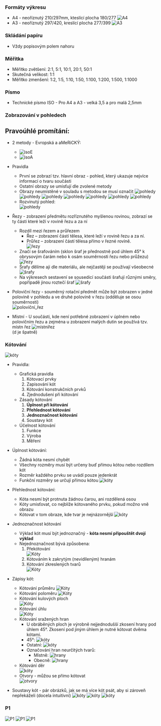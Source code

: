 ### Formáty výkresu
* A4 - neoříznutý 210/297mm, kteslící plocha 180/277 
![A4](img/A4.png)
* A3 - neoříznutý 297/420, kreslící plocha 277/399
![A3](img/A3.png)

### Skládání papíru
- Vždy popisovým polem nahoru

### Měřítka
- Měřítko zvětšení: 2:1, 5:1, 10:1, 20:1, 50:1
- Skutečná velikost: 1:1
- Měřítko zmenšení: 1:2, 1:5, 1:10, 1:50, 1:100, 1:200, 1:500, 1:1000

### Písmo
- Technické písmo ISO - Pro A4 a A3 - velká 3,5 a pro malá 2,5mm

### Zobrazování v pohledech
## Pravoúhlé promítání:
- 2 metody - Evropská a aMeRiCKÝ:
   - ![isoE](img/ISOE.png)
   - ![isoA](img/ISOA.png)
- Pravidla
  - První se zobrazí tzv. hlavní obraz - pohled, který ukazuje nejvíce informací o tvaru součásti
  - Ostatní obrazy se umisťují dle zvolené metody
  - Obrazy neumístěné v souladu s metodou se musí označit
  ![pohledy](img/pohledy.png)
  ![pohledy](img/pohledy2.png)
  ![pohledy](img/pohledy3.png)
  ![pohledy](img/pohledy4.png)
  ![pohledy](img/pohledy5.png)
  ![pohledy](img/pohledy6.png)
  ![pohledy](img/pohledy7.png)

  * Rozvinutý pohled:   
  ![pohledy](img/Rozvinutý.png)
- Řezy - zobrazení předmětu rozříznutého myšlenou rovinou, zobrazí se ty části které leží v rovině řezu a za ní 
  - Rozdíl mezi řezem a průřezem
    - Řez – zobrazení částí tělesa, které leží v rovině řezu a za ní. 
    - Průřez – zobrazení částí tělesa přímo v řezné rovině.       
  ![řezy](img/řezy.jpg)
  - Značí se šrafováním (sklon šraf je přednostně pod úhlem 45° k obrysovým čarám nebo k osám souměrnosti řezu nebo průžezu)
  ![řezy](img/řezy2.png)
  - Šrafy dělíme aji dle materiálu, ale nejčastěji se používají všeobecné
  ![šrafy](img/šrafy.png)
  - Na výkresech sestavení se sousedicí součásti šrafují různými směry, popřípadě jinou roztečí šraf
  ![šrafy](img/šrafy2.png)
- Poloviční řezy - souměrný rotační předmět může být zobrazen v jedné polovině v pohledu a ve druhé polovině v řezu (odděluje se osou souměrnosti)    
![poloviční_řez](img/polovičnířez.png)
- Místní - U součásti, kde není potřebné zobrazení v úplném nebo polovičním řezu a zejména u zobrazení malých dutin se používá tzv. místn řez
  ![místnířez](img/místnířezy.png)         
  (d je špatně)

### Kótování
![kóty](img/kóty1.png)
  * Pravidla:
    * Grafická pravidla
      1. Kótovací prvky
      2. Zapisování kót
      3. Kótování konstrukčních prvků
      4. Zjednodušení při kótování
    * Zásady kótování
      1. **Úplnost při kótování**
      2. **Přehlednost kótování**
      3. **Jednoznačnost kótování**
      4. Soustavy kót
    * Účelnost kótování
      1. Funkce
      2. Výroba
      3. Měření
  * Úplnost kótování:
    * Žádná kóta nesmí chybět
    * Všechny rozměry musí být určeny buď přímou kótou nebo rozdílem kót
    * Rozměr každého prvku se uvádí pouze jedenkrát
    * Funkční rozměry se určují přímou kótou
    ![kóty](img/kóty2.png)
  * Přehlednost kótování:
    * Kóta nesmí být protnuta žádnou čarou, ani rozdělená osou
    * Kóty umisťovat, co nejblíže kótovaného prvku, pokud možno vně obrazu
    * Kótovat v tom obraze, kde tvar je nejnázornější
    ![kóty](img/kóty3.png)
  * Jednoznačnost kótování
    * Výklad kót musí být jednoznačný - **kóta nesmí připouštět dvojí výklad**
    * Nejednoznačnost bývá způsobena:
      1. Překótování      
     ![Kóty](img/kóty4.png)
      2. Kótováním k zakrytým (nevidileným) hranám
      3. Kótování zkreslených tvarů        
     ![Kóty](img/kóty5.png)

* Zápisy kót:
  * Kótování průměru
  ![Kóty](img/kóty6.png)
  * Kótování poloměru
  ![Kóty](img/kóty7.png)
  * Kótování kulových ploch        
  ![Kóty](img/kóty8.png)
  * Kótování úhlu       
  ![Kóty](img/kóty9.png)
  * Kótování sražených hran
    * U obráběných ploch je výrobně nejjednodušší zkosení hrany pod úhlem 45°. Zkosení pod jiným úhlem je nutné kótovat dvěma kótami.      
    * 45°: ![kóty](img/kóty10.png)
    * Ostatní: ![kóty](img/kóty11.png)
    * Označování hran neurčitých tvarů:
      * Místně: ![hrany](img/sraženéhrany.png)
      * Obecně: ![hrany](img/sraženéhranytabulka.png)
  * Kótování děr        
  ![kóty](img/kóty12.png)
  * Otvory - můžou se přímo kótovat         
  ![otvory](img/otvory.png)

* Soustavy kót - pár obrázků, jak se má více kót psát, aby si zároveň nepřekáželi (docela intuitivní)
![kóty](img/kóty13.png)
![kóty](img/kóty14.png)
![kóty](img/kóty15.png)


### P1
![P1](img/P11.png)
![P1](img/P12.png)
![P1](img/P13.png)
 